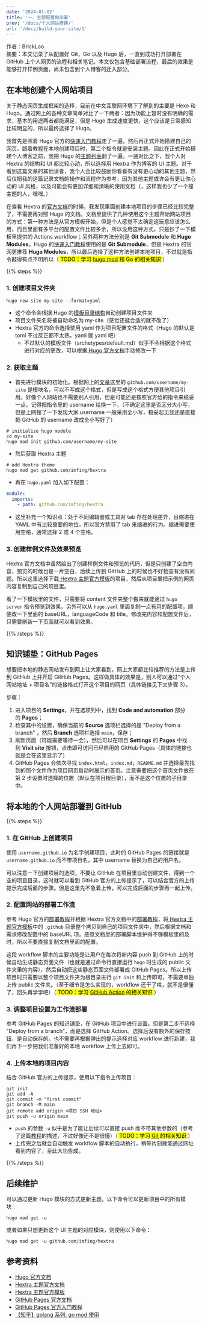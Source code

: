```yaml
---
date: '2024-01-02'
title: '一、主题配置和部署'
prev: '/docs/个人网站搭建/'
url: '/docs/build-your-site/1'
---
```


作者：BrickLoo  
摘要：本文记录了从配置好 Git，Go 以及 Hugo 后，一直到成功打开部署在 GitHub 上个人网页的流程和相关笔记。本文仅包含基础部署流程，最后的效果是能够打开样例页面，尚未包含到个人博客的迁入部分。

## 在本地创建个人网站项目

关于静态网页生成框架的选择，目前在中文互联网环境下了解到的主要是 Hexo 和 Hugo。通过网上的各种文章简单对比了一下两者：因为功能上暂时没有明确的需求，基本的用途两者都能满足，但是 Hugo 生成速度更快，这个应该是日常感知比较明显的，所以最终选择了 Hugo。

我首先是照着 Hugo 官方的[快速入门教程](https://gohugo.io/getting-started/quick-start/)走了一遍，然后再正式开始搭建自己的网页。跟着教程在本地创建项目时，第二个指令就是安装主题。因此在正式开始搭建个人博客之前，我把 Hugo 的[主题列表](https://themes.gohugo.io/)翻了一遍。一通对比之下，我个人对 Hextra 的结构和 UI 都比较心动，所以选择用 Hextra 作为博客的 UI 主题。对于看到这篇文章的其他读者，我个人会比较鼓励你看看有没有更心动的其他主题，然后仅把我的这篇记录文档的操作和流程作为参考，因为其他主题或许会有更让你心动的 UI 风格，以及可能会有更加详细和清晰的使用文档（，这样我也少了一个撞主题的人，嘿嘿。）

在查看 Hextra 的[官方文档](https://imfing.github.io/hextra/docs/getting-started/)的时候，我发现里面创建本地项目的步骤已经比较完整了，不需要再对照 Hugo 的文档。文档里提供了几种使用这个主题开始网站项目的方式：第一种方法是从官方模板开始，但是个人感觉不太确定这玩意应该怎么用，而且里面有多平台的配置文件比较多余，所以没用这种方式，只是抄了一下模板里提供的 Actions workflow；另外两种方法分别是 **Git Submodule** 和 **Hugo Modules**，Hugo 的[快速入门教程](https://gohugo.io/getting-started/quick-start/)使用的是 **Git Submodule**，但是 Hextra 的官网更推荐 **Hugo Modules**，所以最后选择了这种方法创建本地项目，不过就是指令敲得有点不明所以（<mark> TODO：学习 [hugo mod](https://gohugo.io/hugo-modules/) 和 Go 的相关知识 </mark>）

{{% steps %}}

### 1. 创建项目文件夹

```shell
hugo new site my-site --format=yaml
```

- 这个命令会根据 Hugo 的[模板目录结构](https://gohugo.io/getting-started/directory-structure/)自动创建项目文件夹
- 项目文件夹名将被自动命名为 my-site（感觉还挺合适的就不改了）
- Hextra 官方的命令选择使用 yaml 作为项目配置文件的格式（Hugo 的默认是 toml 不过反正都不太熟，yaml 就 yaml 吧）
	- 不过默认的模板文件（archetypes/default.md）似乎不会根据这个格式进行对应的更改，可以根据[ Hugo 官方文档](https://gohugo.io/content-management/archetypes/)手动修改一下

### 2. 获取主题

- 首先进行模块的初始化。根据网上的[文章](https://zhuanlan.zhihu.com/p/394103953)这里的 `github.com/username/my-site` 是模块名，可以不写成这个格式，但是写成这个格式方便其他项目引用。好像个人网站也不需要别人引用，但是可能还是按照官方给的指令来稳妥一点。记得把指令里的 username 给换一下。（不确定这里是否区分大小写，但是上网搜了一下发现大家 username 一般采用全小写，稳妥起见我还是直接把 GitHub 的 username 改成全小写好了）

```shell
# initialize hugo module
cd my-site
hugo mod init github.com/username/my-site
```

- 然后获取 Hextra 主题

```shell
# add Hextra theme
hugo mod get github.com/imfing/hextra
```

- 再在 `hugo.yaml` 加入如下配置：

```yaml
module:
  imports:
    - path: github.com/imfing/hextra
```

- 这里补充一个知识点：处于不同编辑器或工具对 tab 存在处理差异，且缩进在 YAML 中有比较重要的地位，所以官方禁用了 tab 来缩进的行为。缩进需要使用空格，通常选择 2 或 4 个空格。

### 3. 创建样例文件及效果预览

Hextra 官方文档中虽然给出了创建样例文件和预览的代码，但是只创建了空白内容，预览的时候也是一片空白，后续上传到 GitHub 上的时候也不好检查有没有问题。所以这里选择下载[ Hextra 主题官方模板](https://github.com/imfing/hextra-starter-template)的项目，然后从项目里把示例的网页内容复制到自己的项目里。

看了一下模板里的文件，只需要将 content 文件夹整个搬来就能通过 `hugo server` 指令预览到效果。另外可以从 `hugo.yaml` 里面复制一点有用的配置项，顺便改一下里面的 baseURL，languageCode 和 title。修改完内容和配置文件后，只需要刷新一下页面就可以看到效果。

{{% /steps %}}

## 知识铺垫：GitHub Pages

想要把本地的静态网站发布到网上让大家看到，网上大家都比较推荐的方法是上传到 GitHub 上并开启 GitHub Pages。这样做具体的效果是，别人可以通过“个人网站地址 + 项目名”的链接格式打开这个项目的网页（具体链接见下文步骤 3）。

步骤：
1. 进入项目的 **Settings**，并在选项列中，找到 **Code and automation** 部分的 **Pages**；
2. 检查其中的设置，确保当前的 **Source** 选项栏选择的是 "Deploy from a branch" ，然后 **Branch** 选项栏选择 `main`，保存；
3. 刷新页面（可能需要等待一会），然后可以在项目 **Settings** 的 **Pages** 中找到 **Visit site** 按钮，点击即可访问已经启用的 GitHub Pages（具体的链接也就是会在这里显示了）
4. GitHub Pages 会依次寻找 `index.html`，`index.md`，`README.md` 并选择最先找到的那个文件作为项目网页启动时展示的首页。注意需要把这个首页文件放在第 2 步设置时选择的位置（默认在项目根目录），而不是这个位置的子目录中。

## 将本地的个人网站部署到 GitHub

{{% steps %}}

### 1. 在 GitHub 上创建项目

使用 `username.github.io` 为名字创建项目，此时的 GitHub Pages 的链接就是 `username.github.io` 而不带项目名，其中 username 替换为自己的用户名。

可以注意一下创建项目的选项，不要让 GitHub 在项目里自动创建文件，得到一个空的项目目录，这时就可以看到 GitHub 官方的上传提示了，可以结合官方的上传提示完成后面的步骤。但是这里先不急着上传，可以完成后面的步骤再一起上传。

### 2. 配置网站的部署工作流

参考 Hugo 官方的[部署教程](https://gohugo.io/hosting-and-deployment/hosting-on-github/)并根据 Hextra 官方文档中的[部署教程](https://imfing.github.io/hextra/docs/guide/deploy-site/)，将[ Hextra 主题官方模板](https://github.com/imfing/hextra-starter-template)中的 `.github` 目录整个拷贝到自己的项目文件夹中，然后根据文档和需求修改配置中的 baseURL 项。感觉文档里的部署脚本维护得不够模板里的及时，所以不要直接复制文档里面的配置。

这段 workflow 脚本的主要功能是让用户在每次将新内容 push 到 GitHub 上的时候自动生成静态页面文件（也就是通过命令行直接运行 `hugo` 时生成的 public 文件夹里的内容），然后自动把这些静态页面文件部署成 GitHub Pages。所以上传项目时只需要以整个项目文件夹为根目录进行 `git init` 和上传即可，不需要单独上传 public 文件夹。（至于细节是怎么实现的，workflow 还干了啥，就不是很懂了，回头再学学吧）（<mark> TODO：学习 [GitHub Action](https://docs.github.com/en/actions) 的相关知识 </mark>）

### 3. 调整项目设置为工作流部署

参考 GitHub Pages 的知识铺垫，在 GitHub 项目中进行设置。但是第二步不选择 "Deploy from a branch"，而是选择 GitHub Action。选择后没有额外的保存按钮，是自动保存的。也不需要再根据弹出的提示选择对应 workflow 进行新建，我们再下一步把我们准备好的本地 workflow 上传上去即可。

### 4. 上传本地的项目内容

结合 GitHub 官方的上传提示，使用以下指令上传项目：

```shell
git init
git add -A
git commit -m "first commit"
git branch -M main
git remote add origin <项目 SSH 地址>
git push -u origin main
```

- `push` 的参数 `-u` 似乎是为了能让后续可以直接 push 而不带其他参数的（参考了这篇[教程](https://www.yiibai.com/git/git_push.html)的描述，不过好像还不是很懂）（<mark> TODO：学习 [Git](https://git-scm.com/doc) 的相关知识 </mark>）
- 上传完之后就会自动触发 workflow 脚本的自动执行，稍等片刻就能通过网址看到内容了，至此大功告成。

{{% /steps %}}

## 后续维护

可以通过更新 Hugo 模块的方式更新主题。以下命令可以更新项目中的所有模块：

```shell
hugo mod get -u
```

或者如果只想更新这个 UI 主题的对应模块，则使用以下命令：

```shell
hugo mod get -u github.com/imfing/hextra
```

## 参考资料

- [Hugo 官方文档](https://gohugo.io/documentation/)
- [Hextra 主题官方文档](https://imfing.github.io/hextra/docs/getting-started/)
- [Hextra 主题官方模板](https://github.com/imfing/hextra-starter-template)
- [GitHub Pages 官方文档](https://docs.github.com/en/pages)
- [GitHub Pages 官方入门教程](https://github.com/skills/github-pages)
- [【知乎】golang 系列: go mod 使用](https://zhuanlan.zhihu.com/p/394103953)